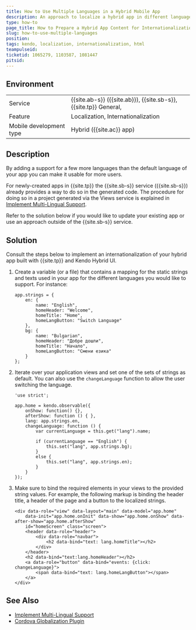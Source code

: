 ```yaml
---
title: How to Use Multiple Languages in a Hybrid Mobile App  
description: An approach to localize a hybrid app in different languages based on user selection for preferred language.
type: how-to
page_title: How to Prepare a Hybrid App Content for Internationalization and Localization in Multiple Languages 
slug: how-to-use-multiple-languages
position: 
tags: kendo, localization, internationalization, html  
teampulseid:
ticketid: 1065279, 1103587, 1081447
pitsid: 
---
```

                    
## Environment
<table>
  <tr>
    <td>Service</td>
    <td>
		{{site.ab-s}} ({{site.ab}}), <!--Code (AppBuilder)-->
		{{site.sb-s}}, <!--Views-->
		{{site.tp}} General, <!--Telerik Platform-->
	</td>
  </tr>
  <tr>
    <td>Feature</td>
    <td>Localization, Internationalization</td>
  </tr>
  <tr>
    <td>Mobile development type</td>
    <td>Hybrid ({{site.ac}} app)</td>
  </tr>
</table>

## Description

By adding a support for a few more languages than the default language of your app you can make it usable for more users. 

For newly-created apps in {{site.tp}} the {{site.sb-s}} service ({{site.sb-s}}) already provides a way to do so in the generated code. The procedure for doing so in a project generated via the Views service is explained in [Implement Multi-Lingual Support](http://docs.telerik.com/platform/screenbuilder/troubleshooting/localization). 

Refer to the solution below if you would like to update your existing app or use an approach outside of the {{site.sb-s}} service. 
 
## Solution

Consult the steps below to implement an internationalization of your hybrid app built with {{site.tp}} and Kendo Hybrid UI. 

1. Create a variable (or a file) that contains a mapping for the static strings and texts used in your app for the different languages you would like to support. For instance:

	```
	app.strings = {
	    en: {
	        name: "English",
	        homeHeader: "Welcome",
	        homeTitle: "Home",
	        homeLangButton: "Switch Language"
	    },
	    bg: {
	        name: "Bulgarian",
	        homeHeader: "Добре дошли",
	        homeTitle: "Начало",
	        homeLangButton: "Смени езика"
	    }
	};
	``` 

2. Iterate over your application views and set one of the sets of strings as default. You can also use the `changeLanguage` function to allow the user switching the language. 

	```
	'use strict';
  
	app.home = kendo.observable({
	    onShow: function() {},
	    afterShow: function () { },
	    lang: app.strings.en,
	    changeLanguage: function () {
	        var currentLanguage = this.get("lang").name;
	  
	        if (currentLanguage == "English") {
	            this.set("lang", app.strings.bg);
	        }
	        else {
	            this.set("lang", app.strings.en);
	        }
	    }
	});
	```

3. Make sure to bind the required elements in your views to the provided string values. For example, the following markup is binding the header title, a header of the page and a button to the localized strings. 

	```
	<div data-role="view" data-layout="main" data-model="app.home" 
	    data-init="app.home.onInit" data-show="app.home.onShow" data-after-show="app.home.afterShow" 
	    id="homeScreen" class="screen">
	    <header data-role="header">
	        <div data-role="navbar">
	            <h2 data-bind="text: lang.homeTitle"></h2>
	        </div>
	    </header>
	    <h2 data-bind="text:lang.homeHeader"></h2>
		<a data-role="button" data-bind="events: {click: changeLanguage}">
	    	<span data-bind="text: lang.homeLangButton"></span>
	    </a>
	</div>
	``` 
## See Also


* [Implement Multi-Lingual Support](http://docs.telerik.com/platform/screenbuilder/troubleshooting/localization)
* [Cordova Globalization Plugin](https://cordova.apache.org/docs/en/latest/reference/cordova-plugin-globalization/)